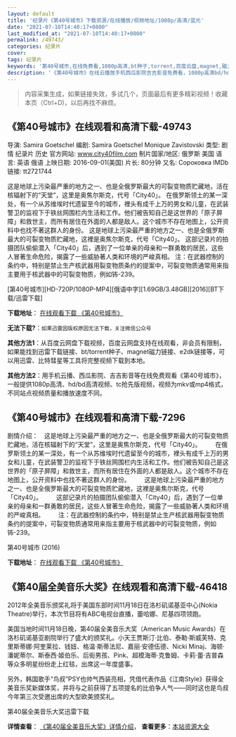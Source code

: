 ```yaml
---
layout: default
title: '纪录片《第40号城市》下载资源/在线播放/视频地址/1080p/高清/蓝光'
date: "2021-07-10T14:40:17+0800"
last_modified_at: "2021-07-10T14:40:17+0800"
permalink: /49743/
categories: 纪录片
cover:
tags: 纪录片
keywords: '第40号城市,在线免费看,1080p高清,bt种子,torrent,百度云盘,magnet,磁力链,迅雷下载资源'
description: '《第40号城市》在线云播放手机西瓜影院吉吉影音免费看，1080p高清bd/hd未删减完整版和tc抢先枪版，mkv/mp4格式，附带bt/torrent种子、magnet/磁力链、百度云盘、网盘资源迅雷下载链接'
---
```


>内容采集生成，如果链接失效，多试几个，页面最后有更多精彩视频！收藏本页（Ctrl+D)，以后再找不麻烦。


## 《第40号城市》在线观看和高清下载-49743

导演: Samira Goetschel 编剧: Samira Goetschel Monique Zavistovski 类型: 剧情 纪录片 历史 官方网站: www.city40film.com 制片国家/地区: 俄罗斯 美国 语言: 英语 俄语 上映日期: 2016-09-01(美国) 片长: 80分钟 又名: Сороковка IMDb链接: tt2721744

这是地球上污染最严重的地方之一、也是全俄罗斯最大的可裂变物质贮藏地，活在核辐射下的“天堂”，这里是奥焦尔斯克，代号「City40」。 在俄罗斯领土的某一深处，有一个从苏维埃时代遗留至今的城市，裡头有成千上万的男女和儿童，在武装警卫的监视下于铁丝网围栏内生活和工作。他们被告知自己是这世界的「原子屏障」和救世主，而所有居住在外面的人都是敌人。这个城市不存在地图上，公开资料中也找不著这群人的身份。 这是地球上污染最严重的地方之一、也是全俄罗斯最大的可裂变物质贮藏地，这裡是奥焦尔斯克，代号「City40」。 这部记录片的拍摄团队偷偷潜入「City40」后，遇到了一位单亲的母亲和一群勇敢的居民，这些人冒著生命危险，揭露了一些威胁著人类和环境的严峻真相。 注：在武器控制的条约中，特别是禁止生产核武器用裂变物质条约的提案中，可裂变物质通常用来指主要用于核武器中的可裂变物质，例如钸-239。


[第40号城市][HD-720P/1080P-MP4][俄语中字][1.69GB/3.48GB][2016][BT下载/迅雷下载]

**下载地址**： [在线观看下载 《第40号城市》](https://www.btdx8.com/torrent/dsshcs_2016.html) 


**无法下载?**：`如果迅雷因版权原因无法下载，关注微信公众号 `

**其他方法1**：从百度云网盘下载视频，百度云网盘支持在线观看，非会员有限制，如果能找到迅雷下载链接、bt/torrent种子、magnet磁力链接、e2dk链接等，可以用迅雷、比特彗星等工具将完整视频下载到本地。

**其他方法2**：用手机云播、西瓜影院、吉吉影音等在线免费观看《第40号城市》，一般提供1080p高清、hd/bd高清视频、tc抢先版视频，视频为mkv或mp4格式，不同站点视频质量和播放速度不同。


## 《第40号城市》在线观看和高清下载-7296

剧情介绍：　这是地球上污染最严重的地方之一、也是全俄罗斯最大的可裂变物质贮藏地，活在核辐射下的“天堂”，这里是奥焦尔斯克，代号「City40」。 　　在俄罗斯领土的某一深处，有一个从苏维埃时代遗留至今的城市，裡头有成千上万的男女和儿童，在武装警卫的监视下于铁丝网围栏内生活和工作。他们被告知自己是这世界的「原子屏障」和救世主，而所有居住在外面的人都是敌人。这个城市不存在地图上，公开资料中也找不著这群人的身份。 　　这是地球上污染最严重的地方之一、也是全俄罗斯最大的可裂变物质贮藏地，这裡是奥焦尔斯克，代号「City40」。 　　这部记录片的拍摄团队偷偷潜入「City40」后，遇到了一位单亲的母亲和一群勇敢的居民，这些人冒著生命危险，揭露了一些威胁著人类和环境的严峻真相。 　　注：在武器控制的条约中，特别是禁止生产核武器用裂变物质条约的提案中，可裂变物质通常用来指主要用于核武器中的可裂变物质，例如钸-239。


第40号城市 (2016)

**下载地址**： [在线观看下载 《第40号城市》](https://www.btbtdy.me/btdy/dy13160.html) 


## 《第40届全美音乐大奖》在线观看和高清下载-46418

2012年全美音乐颁奖礼将于美国东部时间11月18日在洛杉矶诺基亚中心(Nokia Theatre)举行，本次节目将有ABC电视台直播，蕾哈娜、尼基四项领跑。</p>美国当地时间11月18日晚，第40届全美音乐大奖（American Music Awards）在洛杉矶诺基亚剧院举行了盛大的颁奖礼。小天王贾斯汀·比伯、泰勒&middot;斯威芙特、克里斯蒂娜·阿奎莱拉、钱妞、格温&middot;斯蒂法尼、嘉丽&middot;安德伍德、Nicki Minaj、海顿&middot;潘妮蒂尔、斯泰西·姬伯乐、后街男孩、Pink、超模海蒂&middot;克鲁姆、卡莉&middot;蕾&middot;吉普森等众多明星纷纷走上红毯，出席这一年度盛事。</p>另外，韩国歌手&ldquo;鸟叔”PSY也帅气西装亮相，凭借代表作品《江南Style》获得全美音乐奖新媒体奖，并将与之前获得了五项提名的比伯争人气&mdash;—同时这也是鸟叔今年第三次受邀出席的大型欧美颁奖礼。</p>


第40届全美音乐大奖迅雷下载

**详情查看**： [《第40届全美音乐大奖》详情介绍](/movie/46418/)， **查看更多**：[本站资源大全](/movie/t/all/)

